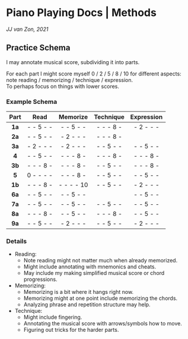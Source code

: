 Piano Playing Docs | Methods
============================

*JJ van Zon, 2021*

Practice Schema
---------------

I may annotate musical score, subdividing it into parts.

For each part I might score myself 0 / 2 / 5 / 8 / 10 for different aspects: note reading / memorizing / technique / expression.  
To perhaps focus on things with lower scores.

### Example Schema

|  Part   |   Read    | Memorize  | Technique |Expression |
|:-------:|:---------:|:---------:|:---------:|:---------:|
| __1a__  | - - 5 - - | - - 5 - - | - - - 8 - | - 2 - - - |
| __2a__  | - - 5 - - | - 2 - - - | - - - 8 - |           |
| __3a__  | - 2 - - - | - 2 - - - | - - 5 - - | - - 5 - - |
| __4__   | - - 5 - - | - - - 8 - | - - - 8 - | - - - 8 - |
| __3b__  | - - - 8 - | - - - 8 - | - - 5 - - | - - - 8 - |
| __5__   | 0 - - - - | - - - 8 - | - - 5 - - | - - 5 - - |
| __1b__  | - - - 8 - | - - - - 10| - - 5 - - | - 2 - - - |
| __6a__  | - - 5 - - | - - 5 - - |           | - - 5 - - |
| __7a__  | - - 5 - - | - - 5 - - | - - 5 - - | - - 5 - - |
| __8a__  | - - - 8 - | - - 5 - - | - - - 8 - | - - 5 - - |
| __9a__  | - - 5 - - | - 2 - - - | - - 5 - - | - 2 - - - |

### Details 

- Reading:
    - Note reading might not matter much when already memorized.
    - Might include annotating with mnemonics and cheats.  
    - May include my making simplified musical score or chord progressions.
- Memorizing:
    - Memorizing is a bit where it hangs right now.  
    - Memorizing might at one point include memorizing the chords.  
    - Analyzing phrase and repetition structure may help.
- Technique:
    - Might include fingering.
    - Annotating the musical score with arrows/symbols how to move.
    - Figuring out tricks for the harder parts.